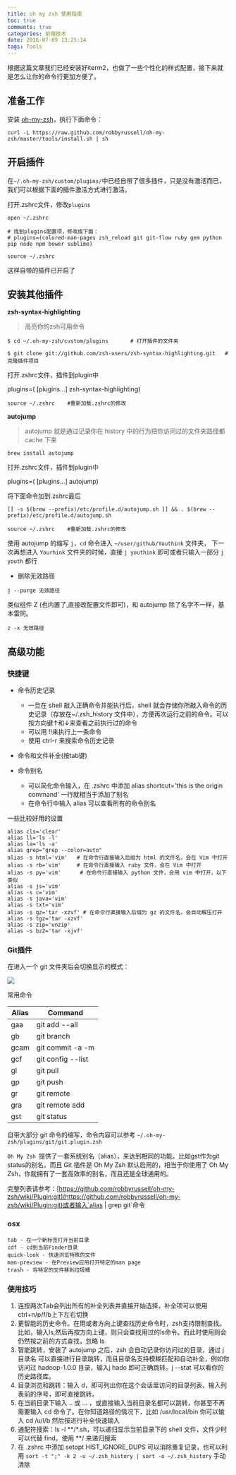 ```yaml
---
title: oh my zsh 使用指南
toc: true
comments: true
categories: 前端技术
date: 2016-07-09 13:25:14
tags: Tools
---
```


根据这篇文章我们已经安装好iterm2，也做了一些个性化的样式配置，接下来就是怎么让你的命令行更加方便了。

## 准备工作

安装 [oh-my-zsh](http://ohmyz.sh/)，执行下面命令：

```shell
curl -L https://raw.github.com/robbyrussell/oh-my-zsh/master/tools/install.sh | sh
```


## 开启插件

在`~/.oh-my-zsh/custom/plugins/`中已经自带了很多插件，只是没有激活而已，我们可以根据下面的插件激活方式进行激活。

打开.zshrc文件，修改`plugins`

```
open ~/.zshrc

# 找到plugins配置项，修改成下面：
# plugins=(colored-man-pages zsh_reload git git-flow ruby gem python pip node npm bower sublime)

source ~/.zshrc
```

这样自带的插件已开启了


## 安装其他插件

**zsh-syntax-highlighting** 

> 高亮你的zsh可用命令

```shell
$ cd ~/.oh-my-zsh/custom/plugins       # 打开插件的文件夹

$ git clone git://github.com/zsh-users/zsh-syntax-highlighting.git   # 克隆插件项目
```

打开.zshrc文件，插件到plugin中

plugins=( [plugins...] zsh-syntax-highlighting)

```shell
source ~/.zshrc    #重新加载.zshrc的修改  
```

**autojump**

> autojump 就是通过记录你在 history 中的行为把你访问过的文件夹路径都 cache 下来

```shell
brew install autojump
```
打开.zshrc文件，插件到plugin中

plugins=( [plugins...] autojump)

将下面命令加到.zshrc最后

```shell
[[ -s $(brew --prefix)/etc/profile.d/autojump.sh ]] && . $(brew --prefix)/etc/profile.d/autojump.sh
```

```shell
source ~/.zshrc    #重新加载.zshrc的修改  
```

使用 autojump 的缩写 `j`，`cd` 命令进入 `~/user/github/Youthink` 文件夹，
下一次再想进入 `Yourhink` 文件夹的时候，直接 `j youthink` 即可或者只输入一部分 `j youth` 都行

* 删除无效路径

`j --purge 无效路径`

类似组件 Z (也内置了,直接改配置文件即可)，和 autojump 除了名字不一样，基本雷同。

`z -x 无效路径`


## 高级功能

### 快捷键

* 命令历史记录

    * 一旦在 shell 敲入正确命令并能执行后，shell 就会存储你所敲入命令的历史记录（存放在~/.zsh_history 文件中），方便再次运行之前的命令。可以按方向键↑和↓来查看之前执行过的命令
    * 可以用 !!来执行上一条命令
    * 使用 ctrl-r 来搜索命令历史记录

* 命令和文件补全(按tab键)

* 命令别名

    * 可以简化命令输入，在 .zshrc 中添加 alias shortcut='this is the origin command' 一行就相当于添加了别名
    * 在命令行中输入 alias 可以查看所有的命令别名

一些比较好用的设置
```shell
alias cls='clear'
alias ll='ls -l'
alias la='ls -a'
alias grep="grep --color=auto"
alias -s html='vim'   # 在命令行直接输入后缀为 html 的文件名，会在 Vim 中打开
alias -s rb='vim'     # 在命令行直接输入 ruby 文件，会在 Vim 中打开
alias -s py='vim'      # 在命令行直接输入 python 文件，会用 vim 中打开，以下类似
alias -s js='vim'
alias -s c='vim'
alias -s java='vim'
alias -s txt='vim'
alias -s gz='tar -xzvf' # 在命令行直接输入后缀为 gz 的文件名，会自动解压打开
alias -s tgz='tar -xzvf'
alias -s zip='unzip'
alias -s bz2='tar -xjvf'
```
### Git插件

在进入一个 git 文件夹后会切换显示的模式：

![](http://ww2.sinaimg.cn/large/65e4f1e6gw1f7jvh758m6j20oe0as0ws.jpg)

常用命令

|Alias|Command|
|-|-|
|gaa| git add --all|
|gb|git branch|
|gcam|git commit -a -m|
|gcf|git config --list|
|gl|git pull|
|gp|git push|
|gr | git remote|
|gra| git remote add|
|gst| git status|

自带大部分 git 命令的缩写，命令内容可以参考 `~/.oh-my-zsh/plugins/git/git.plugin.zsh`

`Oh My Zsh `提供了一套系统别名（alias），来达到相同的功能。比如gst作为git status的别名。而且 Git 插件是 Oh My Zsh 默认启用的，相当于你使用了 Oh My Zsh，你就拥有了一套高效率的别名，而且还是全球通用的。

完整列表请参考：[https://github.com/robbyrussell/oh-my-zsh/wiki/Plugin:git](https://github.com/robbyrussell/oh-my-zsh/wiki/Plugin:git)或者输入`alias | grep git`命令

### osx

    tab - 在一个新标签打开当前目录
    cdf - cd到当前Finder目录
    quick-look - 快速浏览特殊的文件
    man-preview - 在Preview应用打开特定的man page
    trash - 将特定的文件移到垃圾桶

### 使用技巧

1. 连按两次Tab会列出所有的补全列表并直接开始选择，补全项可以使用 ctrl+n/p/f/b上下左右切换
2. 更智能的历史命令。在用或者方向上键查找历史命令时，zsh支持限制查找。比如，输入ls,然后再按方向上键，则只会查找用过的ls命令。而此时使用则会仍然按之前的方式查找，忽略 ls
3. 智能跳转，安装了 autojump 之后，zsh 会自动记录你访问过的目录，通过 j 目录名 可以直接进行目录跳转，而且目录名支持模糊匹配和自动补全，例如你访问过 hadoop-1.0.0 目录，输入j hado 即可正确跳转。j --stat 可以看你的历史路径库。
4. 目录浏览和跳转：输入 d，即可列出你在这个会话里访问的目录列表，输入列表前的序号，即可直接跳转。
5. 在当前目录下输入 .. 或 ... ，或直接输入当前目录名都可以跳转，你甚至不再需要输入 cd 命令了。在你知道路径的情况下，比如 /usr/local/bin 你可以输入 cd /u/l/b 然后按进行补全快速输入
6. 通配符搜索：ls -l **/*.sh，可以递归显示当前目录下的 shell 文件，文件少时可以代替 find。使用 **/ 来递归搜索
7. 在 .zshrc 中添加 setopt HIST_IGNORE_DUPS 可以消除重复记录，也可以利用 `sort -t ";" -k 2 -u ~/.zsh_history | sort -o ~/.zsh_history` 手动清除

                          
